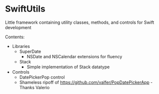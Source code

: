 # SwiftUtils
Little framework containing utility classes, methods, and controls for Swift development

Contents:
- Libraries
	- SuperDate
		- NSDate and NSCalendar extensions for fluency
	- Stack
		- Simple implementation of Stack datatype
- Controls
	- DatePickerPop control
  	- Shameless ripoff of https://github.com/valfer/PopDatePickerApp - Thanks Valerio
